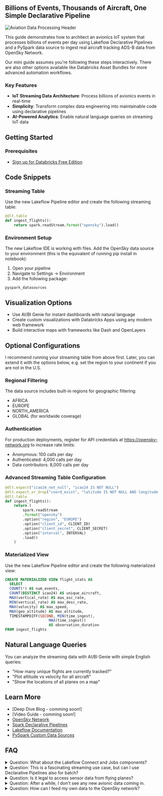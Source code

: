 ## Billions of Events, Thousands of Aircraft, One Simple Declarative Pipeline

![Aviation Data Processing Header](misc/header.gif)


This guide demonstrates how to architect an avionics IoT system that processes billions of events per day using Lakeflow Declarative Pipelines and a PySpark data source to ingest real aircraft tracking ADS-B data from OpenSky Network.

Our mini guide assumes you're following these steps interactively. There are also other options available like Databricks Asset Bundles for more advanced automation workflows.


### Key Features
- **IoT Streaming Data Architecture**: Process billions of avionics events in real-time
- **Simplicity**: Transform complex data engineering into maintainable code using declarative pipelines
- **AI-Powered Analytics**: Enable natural language queries on streaming IoT data

## Getting Started

### Prerequisites
- [Sign up for Databricks Free Edition](https://databricks.com/try-databricks)

## Code Snippets

### Streaming Table

Use the new Lakeflow Pipeline editor and create the following streaming table:



```python
@dlt.table
def ingest_flights():
    return spark.readStream.format("opensky").load()
```

### Environment Setup

The new Lakeflow IDE is working with files. Add the OpenSky data source to your environment (this is the equivalent of running pip install in notebook):

1. Open your pipeline
2. Navigate to Settings → Environment
3. Add the following package:
```
pyspark_datasources
```


## Visualization Options

- Use AI/BI Genie for instant dashboards with natural language
- Create custom visualizations with Databricks Apps using any modern web framework
- Build interactive maps with frameworks like Dash and OpenLayers

## Optional Configurations

I recommend running your streaming table from above first. Later, you can extend it with the options below, e.g. set the region to your continent if you are not in the U.S.

### Regional Filtering

The data source includes built-in regions for geographic filtering:
- AFRICA
- EUROPE
- NORTH_AMERICA
- GLOBAL (for worldwide coverage)

### Authentication

For production deployments, register for API credentials at https://opensky-network.org to increase rate limits:
- Anonymous: 100 calls per day
- Authenticated: 4,000 calls per day
- Data contributors: 8,000 calls per day

### Advanced Streaming Table Configuration

```python
@dlt.expect("icao24_not_null", "icao24 IS NOT NULL")
@dlt.expect_or_drop("coord_exist", "latitude IS NOT NULL AND longitude IS NOT NULL")
@dlt.table
def ingest_flights():
    return (
        spark.readStream
        .format("opensky")
        .option("region", "EUROPE")
        .option("client_id", CLIENT_ID)
        .option("client_secret", CLIENT_SECRET)
        .option("interval", INTERVAL)
        .load()
    )
```
### Materialized View

Use the new Lakeflow Pipeline editor and create the following materialized view:

```sql
CREATE MATERIALIZED VIEW flight_stats AS
  SELECT
  COUNT(*) AS num_events,
  COUNT(DISTINCT icao24) AS unique_aircraft,
  MAX(vertical_rate) AS max_asc_rate,
  MIN(vertical_rate) AS max_desc_rate,
  MAX(velocity) AS max_speed,
  MAX(geo_altitude) AS max_altitude,
  TIMESTAMPDIFF(SECOND, MIN(time_ingest),
                    MAX(time_ingest))
                    AS observation_duration
FROM ingest_flights
```

## Natural Language Queries

You can analyze the streaming data with AI/BI Genie with simple English queries:

- "How many unique flights are currently tracked?"
- "Plot altitude vs velocity for all aircraft"
- "Show the locations of all planes on a map"

## Learn More

- [Deep Dive Blog - comming soon!]
- [Video Guide - comming soon!]
- [OpenSky Network](https://opensky-network.org)
- [Spark Declarative Pipelines](https://www.databricks.com/blog/bringing-declarative-pipelines-apache-spark-open-source-project)
- [Lakeflow Documentation](https://docs.databricks.com/aws/en/dlt)
- [PySpark Custom Data Sources](https://docs.databricks.com/aws/en/pyspark/datasources)

## FAQ

<details>
<summary>Question: What about the Lakeflow Connect and Jobs components?</summary>

**Answer:**  
This tutorial is centered around Lakeflow Declarative Pipelines for data ingestion and transformation. In this example, the custom connector was provided for you. Lakeflow Connect can handle enterprise data ingestion from hundreds of source systems, such as databases, SaaS applications, and message queues, without writing custom connectors.

Lakeflow Jobs orchestrates complex workflows that combine multiple pipelines, machine learning models, and business processes across your entire data platform. In our example, Jobs could integrate the pipeline into the logistics workflow.
</details>

<details>
<summary>Question: This is a fascinating streaming use case, but can I use Declarative Pipelines also for batch?</summary>

**Answer:**  
Yes. The same code works for batch and streaming data. You can decide whether to run the pipeline continuously or trigger it, for example, every Friday afternoon at 3:30 PM. Data ingestion with streaming tables is always incremental, which means that batch data is only read once when it is new.
</details>

<details>
<summary>Question: Is it legal to access sensor data from flying planes?</summary>

**Answer:**  
Yes, it's legal to use the OpenSky Network API. They provide public access to their crowd-sourced aircraft data through their official REST API for private and academic usage. Please review their terms of use for any usage limitations or attribution requirements.
</details>

<details>
<summary>Question: After a while, I don't see any new avionic data coming in.</summary>

**Answer:**  
OpenSky Network operates on a fair use policy to keep its free service sustainable. Anonymous users face stricter rate limits that can cause data gaps during peak usage. Creating a free account significantly increases your request allowance. For even higher limits, you can contribute your own ADS-B receiver data to their network—contributors get priority access as a thank-you for helping expand coverage.
</details>

<details>
<summary>Question: How can I feed my own data to the OpenSky network?</summary>

**Answer:**  
The OpenSky Network website provides detailed setup guides and software to help you get your receiver operational and contribute to their global crowd-sourced aviation tracking system.
</details>
